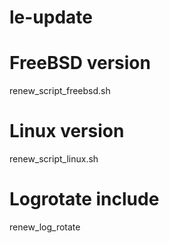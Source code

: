 # le-update

# FreeBSD version
renew_script_freebsd.sh

# Linux version
renew_script_linux.sh

# Logrotate include
renew_log_rotate